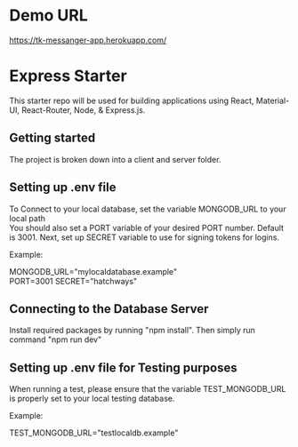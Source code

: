 # Demo URL

https://tk-messanger-app.herokuapp.com/

# Express Starter

This starter repo will be used for building applications using React, Material-UI, React-Router, Node, & Express.js.

## Getting started

The project is broken down into a client and server folder.

## Setting up .env file

To Connect to your local database, set the variable MONGODB_URL to your local path  
You should also set a PORT variable of your desired PORT number. Default is 3001.
Next, set up SECRET variable to use for signing tokens for logins.

Example:

MONGODB_URL="mylocaldatabase.example"  
PORT=3001
SECRET="hatchways"

## Connecting to the Database Server

Install required packages by running "npm install".
Then simply run command "npm run dev"

## Setting up .env file for Testing purposes

When running a test, please ensure that the variable TEST_MONGODB_URL is properly set to your local testing database.

Example:

TEST_MONGODB_URL="testlocaldb.example"